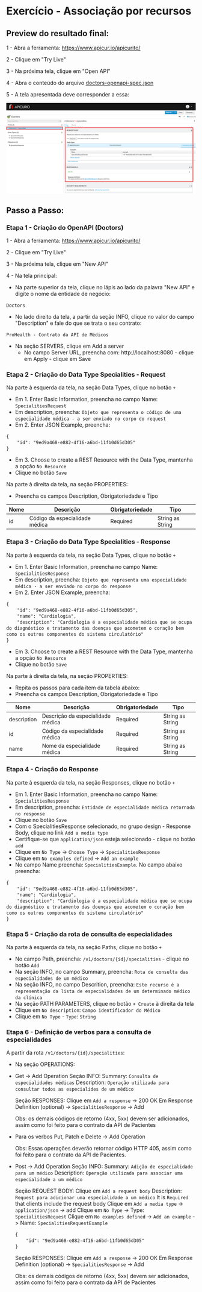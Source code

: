 # Exercício - Associação por recursos

## Preview do resultado final:

1 - Abra a ferramenta:
https://www.apicur.io/apicurito/

2 - Clique em "Try Live"

3 - Na próxima tela, clique em "Open API"
 
4 - Abra o conteúdo do arquivo [doctors-openapi-spec.json](doctors-openapi-spec.json)

5 - A tela apresentada deve corresponder a essa:

![print01.png](print01.png)

## Passo a Passo:

### Etapa 1 - Criação do OpenAPI (Doctors)

1 - Abra a ferramenta:
https://www.apicur.io/apicurito/

2 - Clique em "Try Live"

3 - Na próxima tela, clique em "New API"

4 - Na tela principal:
* Na parte superior da tela, clique no lápis ao lado da palavra "New API" e digite o nome da entidade de negócio:
````
Doctors
````

* No lado direito da tela, a partir da seção INFO, clique no valor do campo "Description" e fale do que se trata o seu contrato:
````
ProHealth - Contrato da API de Médicos
````

* Na seção SERVERS, clique em Add a server
    * No campo Server URL, preencha com: http://localhost:8080 - clique em Apply - clique em Save


### Etapa 2 - Criação do Data Type Specialities - Request

Na parte à esquerda da tela, na seção Data Types, clique no botão `+`
* Em 1. Enter Basic Information, preencha no campo Name: `SpecialitiesRequest`
* Em description, preencha: `Objeto que representa o código de uma especialidade médica - a ser enviado no corpo do request`
* Em 2. Enter JSON Example, preencha:
```
{
    "id": "9ed9a468-e882-4f16-a6bd-11fb0d65d305"
}
```
* Em 3. Choose to create a REST Resource with the Data Type, mantenha a opção `No Resource`
* Clique no botão `Save`

Na parte à direita da tela, na seção PROPERTIES:
* Preencha os campos Description, Obrigatoriedade e Tipo

Nome | Descrição | Obrigatoriedade | Tipo
------|--------|--------|--------
id | Código da especialidade médica | Required | String as String

### Etapa 3 - Criação do Data Type Specialities - Response

Na parte à esquerda da tela, na seção Data Types, clique no botão `+`
* Em 1. Enter Basic Information, preencha no campo Name: `SpecialitiesResponse`
* Em description, preencha: `Objeto que representa uma especialidade médica - a ser enviado no corpo do response`
* Em 2. Enter JSON Example, preencha:
```
{
    "id": "9ed9a468-e882-4f16-a6bd-11fb0d65d305",
    "name": "Cardiologia",
    "description": "Cardiologia é a especialidade médica que se ocupa do diagnóstico e tratamento das doenças que acometem o coração bem como os outros componentes do sistema circulatório"
}
```
* Em 3. Choose to create a REST Resource with the Data Type, mantenha a opção `No Resource`
* Clique no botão `Save`

Na parte à direita da tela, na seção PROPERTIES:
* Repita os passos para cada item da tabela abaixo:
* Preencha os campos Description, Obrigatoriedade e Tipo

Nome | Descrição | Obrigatoriedade | Tipo
------|--------|--------|--------
description | Descrição da especialidade médica | Required | String as String
id | Código da especialidade médica | Required | String as String
name | Nome da especialidade médica | Required | String as String

### Etapa 4 - Criação do Response

Na parte à esquerda da tela, na seção Responses, clique no botão `+`
* Em 1. Enter Basic Information, preencha no campo Name: `SpecialitiesResponse`
* Em description, preencha: `Entidade de especialidade médica retornada no response`
* Clique no botão `Save`
* Com o SpecialitiesResponse selecionado, no grupo design - Response Body, clique no link `Add a media type`
* Certifique-se que `application/json` esteja selecionado - clique no botão `add`
* Clique em `No Type` -> `Choose Type` -> `SpecialitiesResponse`
* Clique em `No examples defined` -> `Add an example`
* No campo Name preencha: `SpecialitiesExample`. No campo abaixo preencha:
```
{
    "id": "9ed9a468-e882-4f16-a6bd-11fb0d65d305",
    "name": "Cardiologia",
    "description": "Cardiologia é a especialidade médica que se ocupa do diagnóstico e tratamento das doenças que acometem o coração bem como os outros componentes do sistema circulatório"
}
```

### Etapa 5 - Criação da rota de consulta de especialidades

Na parte à esquerda da tela, na seção Paths, clique no botão `+`
* No campo Path, preencha: `/v1/doctors/{id}/specialities` - clique no botão `Add`
* Na seção INFO, no campo Summary, preencha: `Rota de consulta das especialidades de um médico`
* Na seção INFO, no campo Descrition, preencha: `Este recurso é a representação da lista de especialidades de um determinado médico da clínica`
* Na seção PATH PARAMETERS, clique no botão `+ Create` à direita da tela
* Clique em `No description`: `Campo identificador do Médico`
* Clique em `No Type` - `Type`: `String`

### Etapa 6 - Definição de verbos para a consulta de especialidades

A partir da rota `/v1/doctors/{id}/specialities`:

* Na seção OPERATIONS:

* Get -> Add Operation
    Seção INFO:
    Summary: ```Consulta de especialidades médicas```
    Description: ```Operação utilizada para consultar todos as especialides de um médico```

    Seção RESPONSES:
    Clique em `Add a response` -> 200 OK
    Em Response Definition (optional) -> `SpecialitiesResponse` -> Add

    Obs: os demais códigos de retorno (4xx, 5xx) devem ser adicionados, assim como foi feito para o contrato da API de Pacientes

* Para os verbos Put, Patch e Delete -> Add Operation

    Obs: Essas operações deverão retornar código HTTP 405, assim como foi feito para o contrato da API de Pacientes.

* Post -> Add Operation
    Seção INFO:
    Summary: ```Adição de especialidade para um médico```
    Description: ```Operação utilizada para associar uma especialidade a um médico```

    Seção REQUEST BODY:
    Clique em `Add a request body`
    Description: `Request para adicionar uma especialidade a um médico`
    It is `Required` that clients include the request body
    Clique em `Add a media type` -> `application/json` -> add
    Clique em `No Type` -> Type: `SpecialitiesRequest`
    Clique em `No examples defined` -> `Add an example` -> Name: `SpecialitiesRequestExample`
    ```
    {
        "id": "9ed9a468-e882-4f16-a6bd-11fb0d65d305"
    }
    ```

    Seção RESPONSES:
    Clique em `Add a response` -> 200 OK
    Em Response Definition (optional) -> `SpecialitiesResponse` -> Add

    Obs: os demais códigos de retorno (4xx, 5xx) devem ser adicionados, assim como foi feito para o contrato da API de Pacientes
